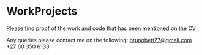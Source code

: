 # WorkProjects
Please find proof of the work and code that has been mentioned on the CV

Any queries please contact me on the following:
brunobett77@gmail.com
+27 60 350 6133

